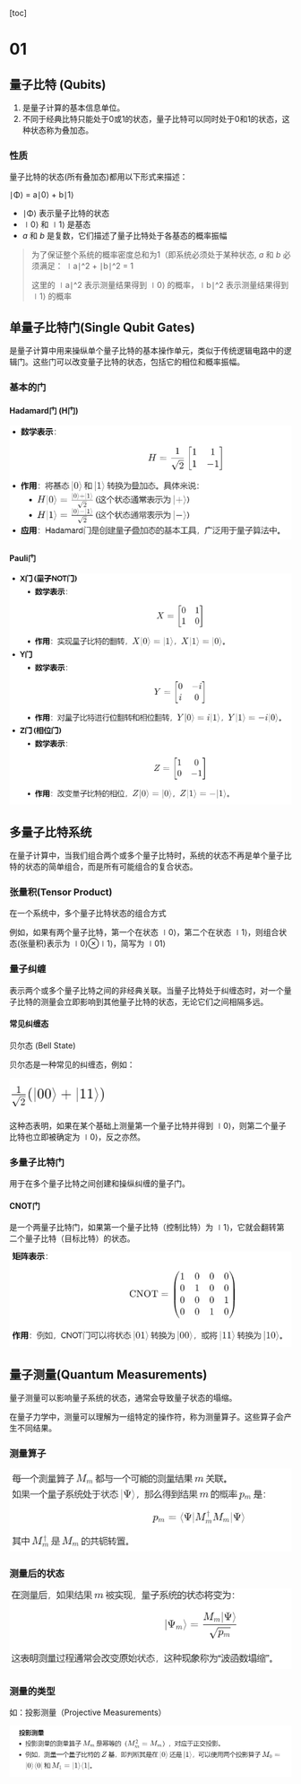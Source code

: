 [toc]

# 01

## 量子比特 (Qubits)

1. 是量子计算的基本信息单位。
2. 不同于经典比特只能处于0或1的状态，量子比特可以同时处于0和1的状态，这种状态称为叠加态。

### 性质

量子比特的状态(所有叠加态)都用以下形式来描述： 

∣Φ⟩ = a∣0⟩ + b∣1⟩ 

- ∣Φ⟩ 表示量子比特的状态
- ∣0⟩ 和 ∣1⟩ 是基态
- *a* 和 *b* 是复数，它们描述了量子比特处于各基态的概率振幅

> 为了保证整个系统的概率密度总和为1（即系统必须处于某种状态, *a* 和 *b* 必须满足： ∣a∣^2 + ∣b∣^2 = 1
>
> 这里的 ∣a∣^2 表示测量结果得到 ∣0⟩ 的概率，∣b∣^2 表示测量结果得到 ∣1⟩ 的概率

## 单量子比特门(Single Qubit Gates)

是量子计算中用来操纵单个量子比特的基本操作单元，类似于传统逻辑电路中的逻辑门。这些门可以改变量子比特的状态，包括它的相位和概率振幅。

### 基本的门

#### Hadamard门 (H门)

![image-20240421230521940](./01.assets/image-20240421230521940.png)

#### Pauli门

![image-20240421230550961](./01.assets/image-20240421230550961.png)

## 多量子比特系统

在量子计算中，当我们组合两个或多个量子比特时，系统的状态不再是单个量子比特的状态的简单组合，而是所有可能组合的复合状态。

### 张量积(Tensor Product)

在一个系统中，多个量子比特状态的组合方式

例如，如果有两个量子比特，第一个在状态 ∣0⟩，第二个在状态 ∣1⟩，则组合状态(张量积)表示为 ∣0⟩⊗∣1⟩，简写为 ∣01⟩

### 量子纠缠

表示两个或多个量子比特之间的非经典关联。当量子比特处于纠缠态时，对一个量子比特的测量会立即影响到其他量子比特的状态，无论它们之间相隔多远。

#### 常见纠缠态

贝尔态 (Bell State)

贝尔态是一种常见的纠缠态，例如：

![image-20240421231010135](./01.assets/image-20240421231010135.png)

这种态表明，如果在某个基础上测量第一个量子比特并得到 ∣0⟩，则第二个量子比特也立即被确定为 ∣0⟩，反之亦然。

### 多量子比特门

用于在多个量子比特之间创建和操纵纠缠的量子门。

#### CNOT门

是一个两量子比特门，如果第一个量子比特（控制比特）为 ∣1⟩，它就会翻转第二个量子比特（目标比特）的状态。

![image-20240421231210218](./01.assets/image-20240421231210218.png)

## 量子测量(Quantum Measurements)

量子测量可以影响量子系统的状态，通常会导致量子状态的塌缩。

在量子力学中，测量可以理解为一组特定的操作符，称为测量算子。这些算子会产生不同结果。

### 测量算子

![image-20240421231456910](./01.assets/image-20240421231456910.png)

### 测量后的状态

![image-20240421231521485](./01.assets/image-20240421231521485.png)

### 测量的类型

如：投影测量（Projective Measurements）

![image-20240421231556605](./01.assets/image-20240421231556605.png)